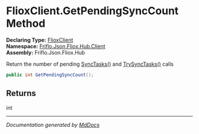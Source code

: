 ﻿<!--  
  <auto-generated>   
    The contents of this file were generated by a tool.  
    Changes to this file may be list if the file is regenerated  
  </auto-generated>   
-->

# FlioxClient.GetPendingSyncCount Method

**Declaring Type:** [FlioxClient](../index.md)  
**Namespace:** [Friflo.Json.Fliox.Hub.Client](../../index.md)  
**Assembly:** Friflo.Json.Fliox.Hub

 Return the number of pending [SyncTasks()](SyncTasks.md) and [TrySyncTasks()](TrySyncTasks.md) calls 

```csharp
public int GetPendingSyncCount();
```

## Returns

int

___

*Documentation generated by [MdDocs](https://github.com/ap0llo/mddocs)*
